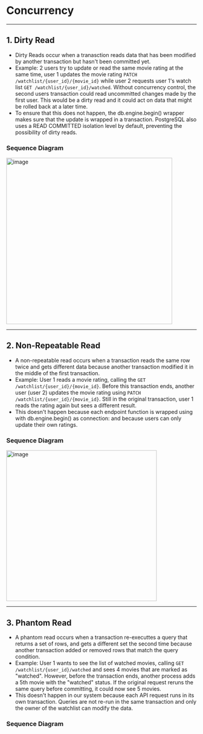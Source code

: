 # Concurrency 
---
## 1. Dirty Read
- Dirty Reads occur when a tranasction reads data that has been modified by another transaction but hasn't been committed yet. 
- Example: 2 users try to update or read the same movie rating at the same time, user 1 updates the movie rating ```PATCH /watchlist/{user_id}/{movie_id}``` while user 2 requests user 1's watch list ```GET /watchlist/{user_id}/watched```. Without concurrency control, the second users transaction could read uncommitted changes made by the first user. This would be a dirty read and it could act on data that might be rolled back at a later time.
- To ensure that this does not happen, the db.engine.begin() wrapper makes sure that the update is wrapped in a transaction. PostgreSQL also uses a READ COMMITTED isolation level by default, preventing the possibility of dirty reads. 
### Sequence Diagram
<img width="439" alt="image" src="https://github.com/user-attachments/assets/382c31a8-475d-48cf-8f0d-d5fb5dff3ae6" />


---
## 2. Non-Repeatable Read
- A non-repeatable read occurs when a transaction reads the same row twice and gets different data because another transaction modified it in the middle of the first transaction. 
- Example: User 1 reads a movie rating, calling the ```GET /watchlist/{user_id}/{movie_id}```. Before this transaction ends, another user (user 2) updates the movie rating using ```PATCH /watchlist/{user_id}/{movie_id}```. Still in the original transaction, user 1 reads the rating again but sees a different result.
- This doesn't happen because each endpoint function is wrapped using with db.engine.begin() as connection: and because users can only update their own ratings. 
### Sequence Diagram
<img width="398" alt="image" src="https://github.com/user-attachments/assets/8ae8dfca-1906-4b1d-ac58-e3041c9c7b74" />



---
## 3. Phantom Read
- A phantom read occurs when a transaction re-executtes a query that returns a set of rows, and gets a different set the second time because another transaction added or removed rows that match the query condition.
- Example: User 1 wants to see the list of watched movies, calling ```GET /watchlist/{user_id}/watched``` and sees 4 movies that are marked as "watched". However, before the transaction ends, another process adds a 5th movie with the "watched" status. If the original request reruns the same query before committing, it could now see 5 movies.
- This doesn't happen in our system because each API request runs in its own transaction. Queries are not re-run in the same transaction and only the owner of the watchlist can modify the data. 
### Sequence Diagram


